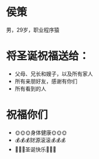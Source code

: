 # 侯策

男，29岁，职业程序猿

# 将圣诞祝福送给：

* 父母、兄长和嫂子，以及所有家人
* 所有亲朋好友，感谢有你们
* 所有看到的人

# 祝福你们

* 🌞🌞🌞身体健康🌞🌞🌞
* 💰💰💰财源滚滚💰💰💰
* 🎄🎄🎄圣诞快乐🎄🎄🎄
